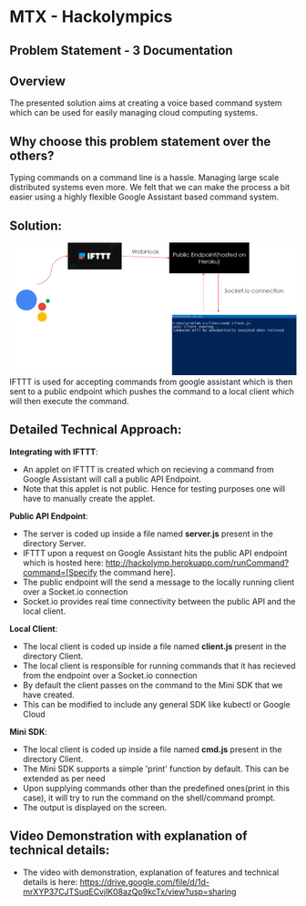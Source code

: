 # MTX - Hackolympics 

## Problem Statement - 3 Documentation

## Overview
The presented solution aims at creating a voice based command system which can be used for easily managing cloud computing systems.

## Why choose this problem statement over the others?
Typing commands on a command line is a hassle. Managing large scale distributed systems even more. We felt that we can make the process a bit easier using a highly flexible  Google Assistant based command system. 



## Solution:
![alt text](https://github.com/akshatjoshi2001/Hackolympics-Problem3/blob/master/solution.png?raw=true)
IFTTT is used for accepting commands from google assistant which is then sent to a public endpoint which pushes the command to a local client which will then execute the command.


## Detailed Technical Approach:

**Integrating with IFTTT**:

* An applet on IFTTT is created which on recieving a command from Google Assistant will call a public API Endpoint.
* Note that this applet is not public. Hence for testing purposes one will have to manually create the applet.

**Public API Endpoint**:
* The server is coded up inside a file named **server.js** present in the directory Server.
* IFTTT upon a request on Google Assistant hits the public API endpoint which is hosted here: http://hackolymp.herokuapp.com/runCommand?command=[Specify the command here].
* The public endpoint will the send a message to the locally running client over a Socket.io connection
* Socket.io provides real time connectivity between the public API and the local client.

**Local Client**:
* The local client is coded up inside a file named **client.js** present in the directory Client.
* The local client is responsible for running commands that it has recieved from the endpoint over a Socket.io connection
* By default the client passes on the command to the Mini SDK that we have created.
* This can be modified to include any general SDK like kubectl or Google Cloud

**Mini SDK**:
* The local client is coded up inside a file named **cmd.js** present in the directory Client.
* The Mini SDK supports a simple 'print' function by default. This can be extended as per need
* Upon supplying commands other than the predefined ones(print in this case), it will try to run the command  on the shell/command prompt.
* The output is displayed on the screen.

## **Video Demonstration with explanation of technical details:**
* The video with  demonstration, explanation of features and technical details is here: https://drive.google.com/file/d/1d-mrXYP37CJTSuqECvjlK08azQp9kcTx/view?usp=sharing
